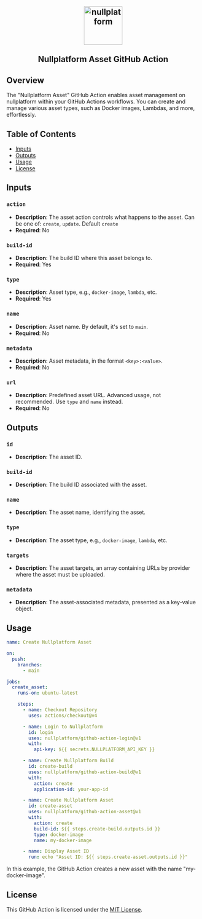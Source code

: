 <h2 align="center">
    <a href="https://nullplatform.com" target="blank_">
        <img height="100" alt="nullplatform" src="https://nullplatform.com/favicon/android-chrome-192x192.png" />
    </a>
    <br>
    <br>
    Nullplatform Asset GitHub Action
    <br>
</h2>

## Overview

The "Nullplatform Asset" GitHub Action enables asset management on nullplatform within your GitHub Actions workflows. You can create and manage various asset types, such as Docker images, Lambdas, and more, effortlessly.

## Table of Contents

- [Inputs](#inputs)
- [Outputs](#outputs)
- [Usage](#usage)
- [License](#license)

## Inputs

### `action`

- **Description**: The asset action controls what happens to the asset. Can be one of: `create`, `update`. Default `create`
- **Required**: No

### `build-id`

- **Description**: The build ID where this asset belongs to.
- **Required**: Yes

### `type`

- **Description**: Asset type, e.g., `docker-image`, `lambda`, etc.
- **Required**: Yes

### `name`

- **Description**: Asset name. By default, it's set to `main`.
- **Required**: No

### `metadata`

- **Description**: Asset metadata, in the format `<key>:<value>`.
- **Required**: No

### `url`

- **Description**: Predefined asset URL. Advanced usage, not recommended. Use `type` and `name` instead.
- **Required**: No

## Outputs

### `id`

- **Description**: The asset ID.

### `build-id`

- **Description**: The build ID associated with the asset.

### `name`

- **Description**: The asset name, identifying the asset.

### `type`

- **Description**: The asset type, e.g., `docker-image`, `lambda`, etc.

### `targets`

- **Description**: The asset targets, an array containing URLs by provider where the asset must be uploaded.

### `metadata`

- **Description**: The asset-associated metadata, presented as a key-value object.

## Usage

```yaml
name: Create Nullplatform Asset

on:
  push:
    branches:
      - main

jobs:
  create_asset:
    runs-on: ubuntu-latest

    steps:
      - name: Checkout Repository
        uses: actions/checkout@v4

      - name: Login to Nullplatform
        id: login
        uses: nullplatform/github-action-login@v1
        with:
          api-key: ${{ secrets.NULLPLATFORM_API_KEY }}

      - name: Create Nullplatform Build
        id: create-build
        uses: nullplatform/github-action-build@v1
        with:
          action: create
          application-id: your-app-id

      - name: Create Nullplatform Asset
        id: create-asset
        uses: nullplatform/github-action-asset@v1
        with:
          action: create
          build-id: ${{ steps.create-build.outputs.id }}
          type: docker-image
          name: my-docker-image

      - name: Display Asset ID
        run: echo "Asset ID: ${{ steps.create-asset.outputs.id }}"
```

In this example, the GitHub Action creates a new asset with the name "my-docker-image".

## License

This GitHub Action is licensed under the [MIT License](LICENSE).
